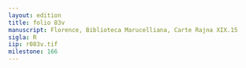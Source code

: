 ```yaml
---
layout: edition
title: folio 83v
manuscript: Florence, Biblioteca Marucelliana, Carte Rajna XIX.15
sigla: R
iip: r083v.tif
milestone: 166
---
```

